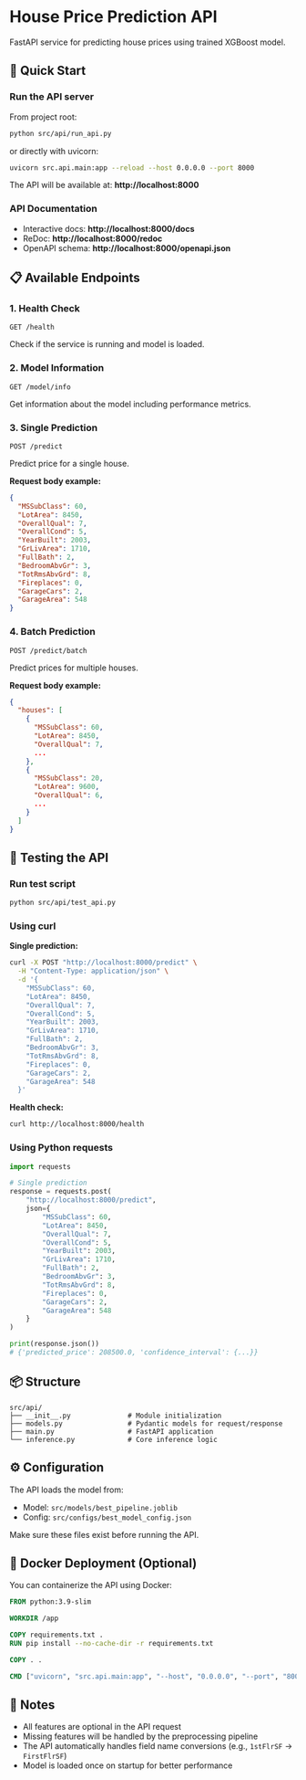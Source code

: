 # House Price Prediction API

FastAPI service for predicting house prices using trained XGBoost model.

## 🚀 Quick Start

### Run the API server

From project root:
```bash
python src/api/run_api.py
```

or directly with uvicorn:

```bash
uvicorn src.api.main:app --reload --host 0.0.0.0 --port 8000
```

The API will be available at: **http://localhost:8000**

### API Documentation

- Interactive docs: **http://localhost:8000/docs**
- ReDoc: **http://localhost:8000/redoc**
- OpenAPI schema: **http://localhost:8000/openapi.json**

## 📋 Available Endpoints

### 1. Health Check
```
GET /health
```
Check if the service is running and model is loaded.

### 2. Model Information
```
GET /model/info
```
Get information about the model including performance metrics.

### 3. Single Prediction
```
POST /predict
```
Predict price for a single house.

**Request body example:**
```json
{
  "MSSubClass": 60,
  "LotArea": 8450,
  "OverallQual": 7,
  "OverallCond": 5,
  "YearBuilt": 2003,
  "GrLivArea": 1710,
  "FullBath": 2,
  "BedroomAbvGr": 3,
  "TotRmsAbvGrd": 8,
  "Fireplaces": 0,
  "GarageCars": 2,
  "GarageArea": 548
}
```

### 4. Batch Prediction
```
POST /predict/batch
```
Predict prices for multiple houses.

**Request body example:**
```json
{
  "houses": [
    {
      "MSSubClass": 60,
      "LotArea": 8450,
      "OverallQual": 7,
      ...
    },
    {
      "MSSubClass": 20,
      "LotArea": 9600,
      "OverallQual": 6,
      ...
    }
  ]
}
```

## 🧪 Testing the API

### Run test script

```bash
python src/api/test_api.py
```

### Using curl

**Single prediction:**
```bash
curl -X POST "http://localhost:8000/predict" \
  -H "Content-Type: application/json" \
  -d '{
    "MSSubClass": 60,
    "LotArea": 8450,
    "OverallQual": 7,
    "OverallCond": 5,
    "YearBuilt": 2003,
    "GrLivArea": 1710,
    "FullBath": 2,
    "BedroomAbvGr": 3,
    "TotRmsAbvGrd": 8,
    "Fireplaces": 0,
    "GarageCars": 2,
    "GarageArea": 548
  }'
```

**Health check:**
```bash
curl http://localhost:8000/health
```

### Using Python requests

```python
import requests

# Single prediction
response = requests.post(
    "http://localhost:8000/predict",
    json={
        "MSSubClass": 60,
        "LotArea": 8450,
        "OverallQual": 7,
        "OverallCond": 5,
        "YearBuilt": 2003,
        "GrLivArea": 1710,
        "FullBath": 2,
        "BedroomAbvGr": 3,
        "TotRmsAbvGrd": 8,
        "Fireplaces": 0,
        "GarageCars": 2,
        "GarageArea": 548
    }
)

print(response.json())
# {'predicted_price': 208500.0, 'confidence_interval': {...}}
```

## 📦 Structure

```
src/api/
├── __init__.py              # Module initialization
├── models.py                # Pydantic models for request/response
├── main.py                  # FastAPI application
└── inference.py             # Core inference logic
```

## ⚙️ Configuration

The API loads the model from:
- Model: `src/models/best_pipeline.joblib`
- Config: `src/configs/best_model_config.json`

Make sure these files exist before running the API.

## 🐳 Docker Deployment (Optional)

You can containerize the API using Docker:

```dockerfile
FROM python:3.9-slim

WORKDIR /app

COPY requirements.txt .
RUN pip install --no-cache-dir -r requirements.txt

COPY . .

CMD ["uvicorn", "src.api.main:app", "--host", "0.0.0.0", "--port", "8000"]
```

## 📝 Notes

- All features are optional in the API request
- Missing features will be handled by the preprocessing pipeline
- The API automatically handles field name conversions (e.g., `1stFlrSF` → `FirstFlrSF`)
- Model is loaded once on startup for better performance
